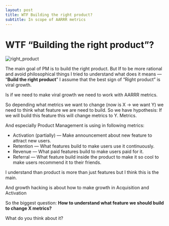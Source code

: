 ```yaml
---
layout: post
title: WTF Building the right product?
subtitle: In scope of AARRR metrics
---
```


# WTF “Building the right product”?

![right_product](https://cdn-images-1.medium.com/max/2000/1*2tzswsD42KAAeHNDncJFtg.jpeg)

The main goal of PM is to build the right product. But If to be more rational
and avoid philosophical things I tried to understand what does it means —
“**Build the right product**” I assume that the best sign of “Right product” is
viral growth.

Is if we need to make viral growth we need to work with AARRR metrics.

So depending what metrics we want to change (now is X -> we want Y) we need to
think what feature we are need to build. So we have hypothesis: If we will build
this feature this will change metrics to Y. Metrics.

And especially Product Management is using in following metrics:

* Activation (partially) — Make announcement about new feature to attract new
users.
* Retention — What features build to make users use it continuously.
* Revenue — What paid features build to make users paid for it.
* Referral — What feature build inside the product to make it so cool to make
users recommend it to their friends.

I understand than product is more than just features but I think this is the
main.

And growth hacking is about how to make growth in Acquisition and Activation

So the biggest question: **How to understand what feature we should build to
change X metrics?**

What do you think about it?
